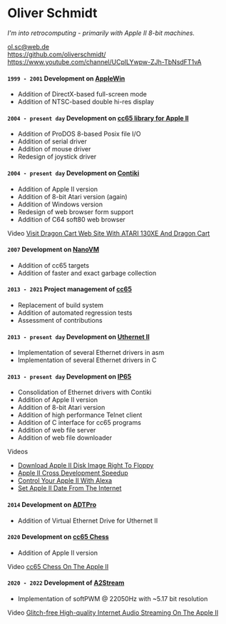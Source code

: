 # Oliver Schmidt

*I'm into retrocomputing - primarily with Apple II 8-bit machines.*

[ol.sc@web.de](mailto:ol.sc@web.de) \
https://github.com/oliverschmidt/ \
https://www.youtube.com/channel/UCplLYwpw-ZJh-TbNsdFT1vA

#### `1999 - 2001` Development on [AppleWin](https://github.com/AppleWin/AppleWin)

* Addition of DirectX-based full-screen mode 
* Addition of NTSC-based double hi-res display 

#### `2004 - present day` Development on [cc65 library for Apple II](https://github.com/cc65/cc65/tree/master/libsrc/apple2)

* Addition of ProDOS 8-based Posix file I/O
* Addition of serial driver
* Addition of mouse driver
* Redesign of joystick driver

#### `2004 - present day` Development on [Contiki](https://github.com/oliverschmidt/contiki/wiki/History)

* Addition of Apple II version
* Addition of 8-bit Atari version (again)
* Addition of Windows version
* Redesign of web browser form support
* Addition of C64 soft80 web browser

Video [Visit Dragon Cart Web Site With ATARI 130XE And Dragon Cart](https://youtu.be/g3nPasRlrTg)

#### `2007` Development on [NanoVM](https://github.com/harbaum/NanoVM)

* Addition of cc65 targets
* Addition of faster and exact garbage collection

#### `2013 - 2021` Project management of [cc65](https://cc65.github.io/)

* Replacement of build system
* Addition of automated regression tests
* Assessment of contributions

#### `2013 - present day` Development on [Uthernet II](https://github.com/a2retrosystems/uthernet2/wiki)

* Implementation of several Ethernet drivers in asm
* Implementation of several Ethernet drivers in C

#### `2013 - present day` Development on [IP65](https://github.com/cc65/ip65/wiki)

* Consolidation of Ethernet drivers with Contiki
* Addition of Apple II version
* Addition of 8-bit Atari version
* Addition of high performance Telnet client
* Addition of C interface for cc65 programs
* Addition of web file server
* Addition of web file downloader

Videos

* [Download Apple II Disk Image Right To Floppy](https://youtu.be/34k0haPTeCo)
* [Apple II Cross Development Speedup](https://youtu.be/NvUNWmniIDA)
* [Control Your Apple II With Alexa](https://youtu.be/IO0twDOMDlQ)
* [Set Apple II Date From The Internet](https://youtu.be/LoQANrqe53I)

#### `2014` Development on [ADTPro](https://adtpro.com/vedrive.html)

* Addition of Virtual Ethernet Drive for Uthernet II

#### `2020` Development on [cc65 Chess](https://github.com/StewBC/cc65-Chess)

* Addition of Apple II version

Video [cc65 Chess On The Apple II](https://youtu.be/PPy-cg4ghDY)

#### `2020 - 2022` Development of [A2Stream](https://github.com/oliverschmidt/A2Stream)

*  Implementation of softPWM @ 22050Hz with ~5.17 bit resolution

Video [Glitch-free High-quality Internet Audio Streaming On The Apple II](https://youtu.be/YcYEnYsI-_M)

